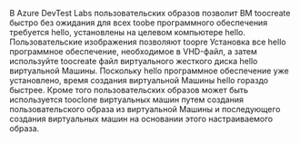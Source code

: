 В Azure DevTest Labs пользовательских образов позволит ВМ toocreate быстро без ожидания для всех toobe программного обеспечения требуется hello, установлены на целевом компьютере hello. Пользовательские изображения позволяют toopre Установка все hello программное обеспечение, необходимое в VHD-файл, а затем используйте toocreate файл виртуального жесткого диска hello виртуальной Машины. Поскольку hello программное обеспечение уже установлено, время создания виртуальной Машины hello гораздо быстрее. Кроме того пользовательских образов может быть используется tooclone виртуальных машин путем создания пользовательского образа из виртуальной Машины и последующего создания виртуальных машин на основании этого настраиваемого образа.
